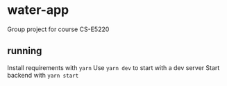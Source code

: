 # water-app

Group project for course CS-E5220

## running

Install requirements with `yarn`
Use `yarn dev` to start with a dev server
Start backend with `yarn start`
